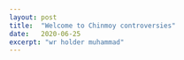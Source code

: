```yaml
---
layout: post
title:  "Welcome to Chinmoy controversies"
date:   2020-06-25
excerpt: "wr holder muhammad"
---
```

